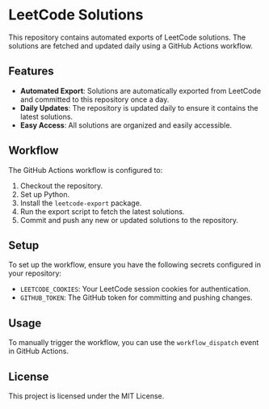 # LeetCode Solutions

This repository contains automated exports of LeetCode solutions. The solutions are fetched and updated daily using a GitHub Actions workflow.

## Features

- **Automated Export**: Solutions are automatically exported from LeetCode and committed to this repository once a day.
- **Daily Updates**: The repository is updated daily to ensure it contains the latest solutions.
- **Easy Access**: All solutions are organized and easily accessible.

## Workflow

The GitHub Actions workflow is configured to:

1. Checkout the repository.
2. Set up Python.
3. Install the `leetcode-export` package.
4. Run the export script to fetch the latest solutions.
5. Commit and push any new or updated solutions to the repository.

## Setup

To set up the workflow, ensure you have the following secrets configured in your repository:

- `LEETCODE_COOKIES`: Your LeetCode session cookies for authentication.
- `GITHUB_TOKEN`: The GitHub token for committing and pushing changes.

## Usage

To manually trigger the workflow, you can use the `workflow_dispatch` event in GitHub Actions.

## License

This project is licensed under the MIT License.
